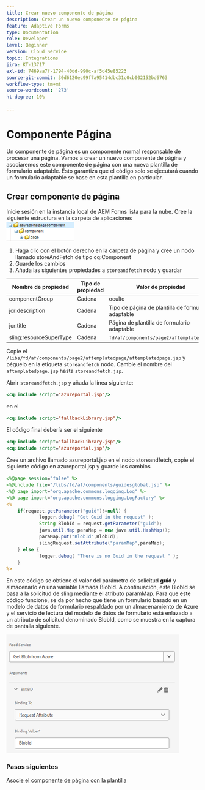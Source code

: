 ```yaml
---
title: Crear nuevo componente de página
description: Crear un nuevo componente de página
feature: Adaptive Forms
type: Documentation
role: Developer
level: Beginner
version: Cloud Service
topic: Integrations
jira: KT-13717
exl-id: 7469aa7f-1794-40dd-990c-af5d45e85223
source-git-commit: 30d6120ec99f7a95414dbc31c0cb002152bd6763
workflow-type: tm+mt
source-wordcount: '273'
ht-degree: 10%

---
```


# Componente Página 

Un componente de página es un componente normal responsable de procesar una página. Vamos a crear un nuevo componente de página y asociaremos este componente de página con una nueva plantilla de formulario adaptable. Esto garantiza que el código solo se ejecutará cuando un formulario adaptable se base en esta plantilla en particular.

## Crear componente de página

Inicie sesión en la instancia local de AEM Forms lista para la nube. Cree la siguiente estructura en la carpeta de aplicaciones
![página-componente](./assets/page-component1.png)

1. Haga clic con el botón derecho en la carpeta de página y cree un nodo llamado storeAndFetch de tipo cq:Component
1. Guarde los cambios
1. Añada las siguientes propiedades a `storeandfetch` nodo y guardar

| **Nombre de propiedad** | **Tipo de propiedad** | **Valor de propiedad** |
|-------------------------|-------------------|----------------------------------------|
| componentGroup | Cadena | oculto |
| jcr:description | Cadena | Tipo de página de plantilla de formulario adaptable |
| jcr:title | Cadena | Página de plantilla de formulario adaptable |
| sling:resourceSuperType | Cadena | `fd/af/components/page2/aftemplatedpage` |

Copie el `/libs/fd/af/components/page2/aftemplatedpage/aftemplatedpage.jsp` y péguelo en la etiqueta `storeandfetch` nodo. Cambie el nombre del `aftemplatedpage.jsp` hasta `storeandfetch.jsp`.

Abrir `storeandfetch.jsp` y añada la línea siguiente:

```jsp
<cq:include script="azureportal.jsp"/>
```

en el

```jsp
<cq:include script="fallbackLibrary.jsp"/>
```

El código final debería ser el siguiente

```jsp
<cq:include script="fallbackLibrary.jsp"/>
<cq:include script="azureportal.jsp"/>
```

Cree un archivo llamado azureportal.jsp en el nodo storeandfetch, copie el siguiente código en azureportal.jsp y guarde los cambios

```jsp
<%@page session="false" %>
<%@include file="/libs/fd/af/components/guidesglobal.jsp" %>
<%@ page import="org.apache.commons.logging.Log" %>
<%@ page import="org.apache.commons.logging.LogFactory" %>
<%
    if(request.getParameter("guid")!=null) {
            logger.debug( "Got Guid in the request" );
            String BlobId = request.getParameter("guid");
            java.util.Map paraMap = new java.util.HashMap();
            paraMap.put("BlobId",BlobId);
            slingRequest.setAttribute("paramMap",paraMap);
    } else {
            logger.debug( "There is no Guid in the request " );
    }            
%>
```

En este código se obtiene el valor del parámetro de solicitud **guid** y almacenarlo en una variable llamada BlobId. A continuación, este BlobId se pasa a la solicitud de sling mediante el atributo paramMap. Para que este código funcione, se da por hecho que tiene un formulario basado en un modelo de datos de formulario respaldado por un almacenamiento de Azure y el servicio de lectura del modelo de datos de formulario está enlazado a un atributo de solicitud denominado BlobId, como se muestra en la captura de pantalla siguiente.

![fdm-request-attribute](./assets/fdm-request-attribute.png)

### Pasos siguientes

[Asocie el componente de página con la plantilla](./associate-page-component.md)
